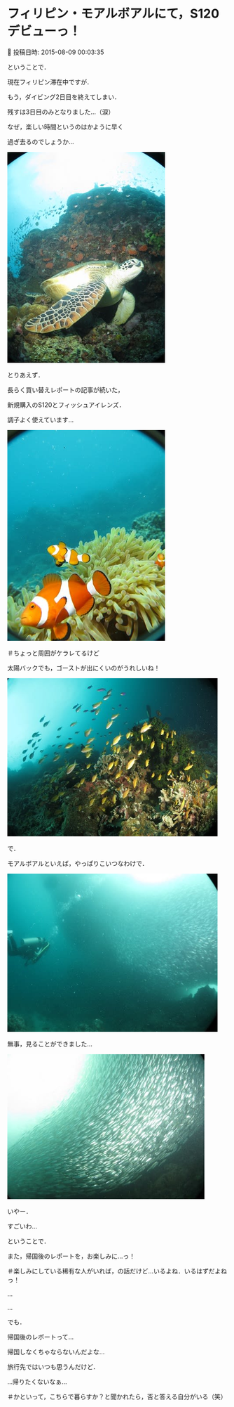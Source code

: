 # フィリピン・モアルボアルにて，S120デビューっ！

📅 投稿日時: 2015-08-09 00:03:35

ということで．


現在フィリピン滞在中ですが．





もう，ダイビング2日目を終えてしまい．


残すは3日目のみとなりました…（涙）


なぜ，楽しい時間というのはかように早く


過ぎ去るのでしょうか…




![4657bb20392e376b287a9bed79370083.jpg](images/4657bb20392e376b287a9bed79370083.jpg)







とりあえず．


長らく買い替えレポートの記事が続いた，


新規購入のS120とフィッシュアイレンズ．


調子よく使えています…




![70e377972809999ed4abaa0e250c8738.jpg](images/70e377972809999ed4abaa0e250c8738.jpg)




＃ちょっと周囲がケラレてるけど





太陽バックでも，ゴーストが出にくいのがうれしいね！




![36e4a7c043162a9832fb1ad4589dd10f.jpg](images/36e4a7c043162a9832fb1ad4589dd10f.jpg)







で．


モアルボアルといえば，やっぱりこいつなわけで．




![248e952328bdcf770d69d8aa6109ea41.jpg](images/248e952328bdcf770d69d8aa6109ea41.jpg)




無事，見ることができました…




![d431dc282dc699fad961fee5b885df49.jpg](images/d431dc282dc699fad961fee5b885df49.jpg)




いやー．


すごいわ…





ということで．


また，帰国後のレポートを，お楽しみに…っ！


＃楽しみにしている稀有な人がいれば，の話だけど…いるよね．いるはずだよねっ！





…


…


でも．


帰国後のレポートって…


帰国しなくちゃならないんだよな…





旅行先ではいつも思うんだけど．


…帰りたくないなぁ…





＃かといって，こちらで暮らすか？と聞かれたら，否と答える自分がいる（笑）
